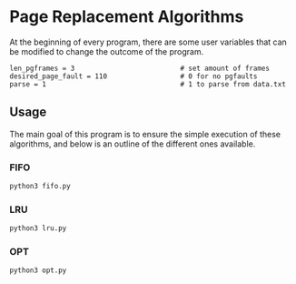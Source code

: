 # Page Replacement Algorithms

At the beginning of every program, there are some user variables that can be modified to change the outcome of the program.

```python3
len_pgframes = 3                          # set amount of frames
desired_page_fault = 110                  # 0 for no pgfaults
parse = 1                                 # 1 to parse from data.txt
```

## Usage

The main goal of this program is to ensure the simple execution of these algorithms, and below is an outline of the different ones available.

### FIFO
```bash
python3 fifo.py
```

### LRU
```bash
python3 lru.py
```

### OPT
```bash
python3 opt.py
```
